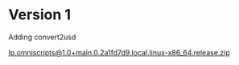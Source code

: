 # Version 1

Adding convert2usd


[lp.omniscripts@1.0+main.0.2a1fd7d9.local.linux-x86_64.release.zip](https://github.com/lambdaprime/lpomniscripts/raw/main/release/lp.omniscripts%401.0%2Bmain.0.2a1fd7d9.local.linux-x86_64.release.zip)
